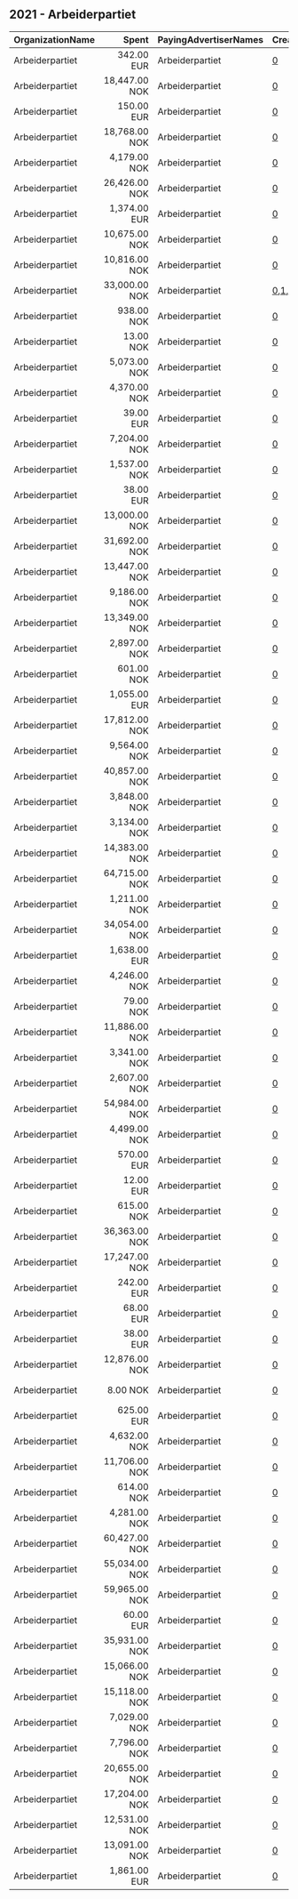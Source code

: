 ## 2021 - Arbeiderpartiet 
|OrganizationName|Spent|PayingAdvertiserNames|CreativeUrls|Impressions|Genders|AgeBrackets|CountryCodes|BillingAddresses|CandidateBallotInformation|
|:---|---:|:---|:---|---:|:---|:---|:---|:---|:---|
|Arbeiderpartiet|342.00 EUR|Arbeiderpartiet|[0](https://www.snap.com/political-ads/asset/67f54e0abcc91904cd11ed51ced422f783a21374b3333f0ecf2c4eb15e06e097?mediaType=mp4)|61,806||18+|norway|"Youngstorget 2A,Oslo,0028,NO"||
|Arbeiderpartiet|18,447.00 NOK|Arbeiderpartiet|[0](https://www.snap.com/political-ads/asset/1b17b2435f5b409786b83bd6dd9136c54089fd3f40e49a87b3fb4e5c12eeff07?mediaType=mp4)|179,522||18+|norway|"Youngstorget 2A,Oslo,0028,NO"||
|Arbeiderpartiet|150.00 EUR|Arbeiderpartiet|[0](https://www.snap.com/political-ads/asset/f406752d40029f0c24e2841c81978763a223836c2102480cfa9dee116aa1cf66?mediaType=mp4)|74,358||18+|norway|"Youngstorget 2A,Oslo,0028,NO"||
|Arbeiderpartiet|18,768.00 NOK|Arbeiderpartiet|[0](https://www.snap.com/political-ads/asset/535f4343f3b0523d53b92c076cc97b86b4e1eb46cc1d922f8ea61f9b798d4033?mediaType=mp4)|807,111||18+|norway|"Youngstorget 2A,Oslo,0028,NO"||
|Arbeiderpartiet|4,179.00 NOK|Arbeiderpartiet|[0](https://www.snap.com/political-ads/asset/4b50c2ecc68e357b4671b57fbf32f9f2e7e73c95d13b9f6effe766022f7bd6a4?mediaType=mp4)|74,491||18-30|norway|"Youngstorget 2A,Oslo,0028,NO"||
|Arbeiderpartiet|26,426.00 NOK|Arbeiderpartiet|[0](https://www.snap.com/political-ads/asset/ae4df3e8350c37b27556b453fe1294422a80212c77c8f432fcff463d16741cd9?mediaType=mov)|521,280||18+|norway|"Youngstorget 2A,Oslo,0028,NO"||
|Arbeiderpartiet|1,374.00 EUR|Arbeiderpartiet|[0](https://www.snap.com/political-ads/asset/81d0552743bd42279e66012ef79374e5a602e832800b23da0ac2747b6bc1f440?mediaType=mp4)|128,175||18+|norway|"Youngstorget 2A,Oslo,0028,NO"||
|Arbeiderpartiet|10,675.00 NOK|Arbeiderpartiet|[0](https://www.snap.com/political-ads/asset/464fea20cc2931485672ee026f2d831fbafe05e9f67c382ebe91451eb72665f2?mediaType=mp4)|444,890||18+|norway|"Youngstorget 2A,Oslo,0028,NO"||
|Arbeiderpartiet|10,816.00 NOK|Arbeiderpartiet|[0](https://www.snap.com/political-ads/asset/53173dcc747dce68afc63dedc56d4ae529b2b170be28a61b7b0864115635e9d6?mediaType=mp4)|455,142||18+|norway|"Youngstorget 2A,Oslo,0028,NO"||
|Arbeiderpartiet|33,000.00 NOK|Arbeiderpartiet|[0](https://www.snap.com/political-ads/asset/732e750b0e2718e51eba92c295d33dbf15713b17414a19cff054410b0c481878?mediaType=mp4),[1](https://www.snap.com/political-ads/asset/916360a89d47bc28f5670ab368f5da18095d4617b7a6707c6934a1658fe58a5b?mediaType=mp4),[2](https://www.snap.com/political-ads/asset/dde130f84f608190bc2bac0e4539cf56c0fe4ac2007406c7b8160578c60494c0?mediaType=mp4),[3](https://www.snap.com/political-ads/asset/70978f68371a38a98c71858218519c7440ae87efce3fee1b2936a4d6b09ad320?mediaType=mp4),[4](https://www.snap.com/political-ads/asset/aa07745661286f34861180452bdcf6050b2caaab7abc8bc8711d1c1a154c2a25?mediaType=mp4),[5](https://www.snap.com/political-ads/asset/1f30a046bd470eacce73ddb6b45966fdd3e72a8feaf541ad1fa72e5d2ea48a88?mediaType=mp4),[6](https://www.snap.com/political-ads/asset/0d31e75b0de5c634068f8500689bbf096009e5c94fe1a11165463ef9fa1b7d56?mediaType=mp4)|2,419,718||18+|norway|"Youngstorget 2A,Oslo,0028,NO"||
|Arbeiderpartiet|938.00 NOK|Arbeiderpartiet|[0](https://www.snap.com/political-ads/asset/692987ff0ded66be72a99475ea64921520374475c8bfc09af34aa5e311fd1097?mediaType=mp4)|11,676||18+|norway|"Youngstorget 2A,Oslo,0028,NO"||
|Arbeiderpartiet|13.00 NOK|Arbeiderpartiet|[0](https://www.snap.com/political-ads/asset/1b17b2435f5b409786b83bd6dd9136c54089fd3f40e49a87b3fb4e5c12eeff07?mediaType=mp4)|139||18+|norway|"Youngstorget 2A,Oslo,0028,NO"||
|Arbeiderpartiet|5,073.00 NOK|Arbeiderpartiet|[0](https://www.snap.com/political-ads/asset/19d0ab5206a96cf50ddae51b2ccc86ff41d9ae7b25fb713b52f1473e670d6479?mediaType=mp4)|147,274|||norway|"Youngstorget 2A,Oslo,0028,NO"||
|Arbeiderpartiet|4,370.00 NOK|Arbeiderpartiet|[0](https://www.snap.com/political-ads/asset/15964bce055d58f2ff5db940b812d6ed739628bbc076cce58314abd09224b06e?mediaType=mp4)|158,767||18-35|norway|"Youngstorget 2A,Oslo,0028,NO"||
|Arbeiderpartiet|39.00 EUR|Arbeiderpartiet|[0](https://www.snap.com/political-ads/asset/0611325f221f4986bf66a7ba4d274adf79a7eb693f15a0657cc4f5e3795d0ca6?mediaType=png)|8,283||18+|norway|"Youngstorget 2A,Oslo,0028,NO"||
|Arbeiderpartiet|7,204.00 NOK|Arbeiderpartiet|[0](https://www.snap.com/political-ads/asset/e2ec321ecc18318525415c31fa7d451e8d4a3764b3e8ae66fb31efa0fbf90242?mediaType=mp4)|69,489||18+|norway|"Youngstorget 2A,Oslo,0028,NO"||
|Arbeiderpartiet|1,537.00 NOK|Arbeiderpartiet|[0](https://www.snap.com/political-ads/asset/23c9fab2dfb6d67ede8364d494c96800ce90287e13904e696727e871b31595e1?mediaType=mp4)|49,726||18-35|norway|"Youngstorget 2A,Oslo,0028,NO"||
|Arbeiderpartiet|38.00 EUR|Arbeiderpartiet|[0](https://www.snap.com/political-ads/asset/c648eb37277fbaa7f6128625aa9a609f98c7d39d6d7cf76bccd6257312769aea?mediaType=mp4)|8,995||18+|norway|"Youngstorget 2A,Oslo,0028,NO"||
|Arbeiderpartiet|13,000.00 NOK|Arbeiderpartiet|[0](https://www.snap.com/political-ads/asset/6bd940818c6813bd8f5337e34e8423d1aebf0783e672615e36518aa6908b4940?mediaType=mp4)|588,243||18+|norway|"Youngstorget 2A,Oslo,0028,NO"||
|Arbeiderpartiet|31,692.00 NOK|Arbeiderpartiet|[0](https://www.snap.com/political-ads/asset/6697ffc1b3e2dd112848c1e2643b8fc0740b6f0d1b384f380574b6cbab38688d?mediaType=mp4)|1,352,472||18+|norway|"Youngstorget 2A,Oslo,0028,NO"||
|Arbeiderpartiet|13,447.00 NOK|Arbeiderpartiet|[0](https://www.snap.com/political-ads/asset/14f04f5f9c26d6f82b0f9078db673700e6feca93b6a9e225fdd34128e754a61a?mediaType=mp4)|434,241||18+|norway|"Youngstorget 2A,Oslo,0028,NO"||
|Arbeiderpartiet|9,186.00 NOK|Arbeiderpartiet|[0](https://www.snap.com/political-ads/asset/503ffe55b5e257cc2dde52ee896aed81c12d156eb0c68f2d14ccf80b7ede679c?mediaType=mp4)|387,592||18+|norway|"Youngstorget 2A,Oslo,0028,NO"||
|Arbeiderpartiet|13,349.00 NOK|Arbeiderpartiet|[0](https://www.snap.com/political-ads/asset/c05ceb98845ab5d4b7c13fb6d09387c298ed25250ae027c670bdd881735334a6?mediaType=mp4)|568,682||18+|norway|"Youngstorget 2A,Oslo,0028,NO"||
|Arbeiderpartiet|2,897.00 NOK|Arbeiderpartiet|[0](https://www.snap.com/political-ads/asset/0d6b0452cb603ae3c98af2ca744721e4869660499f13ee75243dd1e69c1b26f6?mediaType=mp4)|52,457|FEMALE|30-45|norway|"Youngstorget 2A,Oslo,0028,NO"|Akershus Arbeiderparti|
|Arbeiderpartiet|601.00 NOK|Arbeiderpartiet|[0](https://www.snap.com/political-ads/asset/e5d680fa14d9b02e3c8d9462f8aa71809a311b1d31b607b61bf90120fef87e0f?mediaType=mp4)|12,783||18-30|norway|"Youngstorget 2A,Oslo,0028,NO"||
|Arbeiderpartiet|1,055.00 EUR|Arbeiderpartiet|[0](https://www.snap.com/political-ads/asset/37f0afa0f90332eb448630216bdb250acb29ce6b23a9617af7a80ba9a02da20c?mediaType=mp4)|148,865||18+|norway|"Youngstorget 2A,Oslo,0028,NO"||
|Arbeiderpartiet|17,812.00 NOK|Arbeiderpartiet|[0](https://www.snap.com/political-ads/asset/bda0fae7c16ea1e2433fd201966bfb19910dc4f41d8b88dbb841d38433e4e080?mediaType=mp4)|737,161||18+|norway|"Youngstorget 2A,Oslo,0028,NO"||
|Arbeiderpartiet|9,564.00 NOK|Arbeiderpartiet|[0](https://www.snap.com/political-ads/asset/057affd68ee087603e84ce92400cee65a6e4182fe02fce7efcdc760c484138c4?mediaType=mp4)|400,627||18+|norway|"Youngstorget 2A,Oslo,0028,NO"||
|Arbeiderpartiet|40,857.00 NOK|Arbeiderpartiet|[0](https://www.snap.com/political-ads/asset/faf800dfa0b349efb0cd154157415f0322ef8429af3ffdb6e0466e3f729cb031?mediaType=mp4)|1,624,851||18+|norway|"Youngstorget 2A,Oslo,0028,NO"||
|Arbeiderpartiet|3,848.00 NOK|Arbeiderpartiet|[0](https://www.snap.com/political-ads/asset/670a553d5b8f41e68fd72ccb451c1f909149c2016e8fb50135f02f769f9190df?mediaType=mp4)|137,272||18-35|norway|"Youngstorget 2A,Oslo,0028,NO"||
|Arbeiderpartiet|3,134.00 NOK|Arbeiderpartiet|[0](https://www.snap.com/political-ads/asset/763e9f93017ed4572777ff94f937eca1634b50081c4ef78421b487b3e50f26c8?mediaType=mp4)|56,763|FEMALE|30-45|norway|"Youngstorget 2A,Oslo,0028,NO"|Akershus Arbeiderparti|
|Arbeiderpartiet|14,383.00 NOK|Arbeiderpartiet|[0](https://www.snap.com/political-ads/asset/f0a4d11ebf66880e75016989751e1ed96b8d9867d7c1a9547d25ad406d991cbd?mediaType=mp4)|602,990||18+|norway|"Youngstorget 2A,Oslo,0028,NO"||
|Arbeiderpartiet|64,715.00 NOK|Arbeiderpartiet|[0](https://www.snap.com/political-ads/asset/a965313cff25412c78b860f439a53704d04d886c0c627871e0d5650b21dcd5d7?mediaType=png)|2,906,166||18+|norway|"Youngstorget 2A,Oslo,0028,NO"||
|Arbeiderpartiet|1,211.00 NOK|Arbeiderpartiet|[0](https://www.snap.com/political-ads/asset/600f707ef17a8e776e6e882db8fca6ffee5a771ca7a161c009aa940ef64e3586?mediaType=mp4)|26,772||18+|norway|"Youngstorget 2A,Oslo,0028,NO"||
|Arbeiderpartiet|34,054.00 NOK|Arbeiderpartiet|[0](https://www.snap.com/political-ads/asset/5a8228e41c4b508fdfbe499df6675e1cc690e987c14ea005455e3811b813225e?mediaType=mp4)|1,472,661||18+|norway|"Youngstorget 2A,Oslo,0028,NO"||
|Arbeiderpartiet|1,638.00 EUR|Arbeiderpartiet|[0](https://www.snap.com/political-ads/asset/38caf20ad0365528abe2a34fece81fbbe86a22dcbc5470418c2f77ba0ac0443e?mediaType=mp4)|484,729||18-29|norway|"Youngstorget 2A,Oslo,0028,NO"||
|Arbeiderpartiet|4,246.00 NOK|Arbeiderpartiet|[0](https://www.snap.com/political-ads/asset/1b17b2435f5b409786b83bd6dd9136c54089fd3f40e49a87b3fb4e5c12eeff07?mediaType=mp4)|41,267||18+|norway|"Youngstorget 2A,Oslo,0028,NO"||
|Arbeiderpartiet|79.00 NOK|Arbeiderpartiet|[0](https://www.snap.com/political-ads/asset/1b17b2435f5b409786b83bd6dd9136c54089fd3f40e49a87b3fb4e5c12eeff07?mediaType=mp4)|780||18+|norway|"Youngstorget 2A,Oslo,0028,NO"||
|Arbeiderpartiet|11,886.00 NOK|Arbeiderpartiet|[0](https://www.snap.com/political-ads/asset/5683da726013fd80c21024419b73e98a390cea44e840397d909ee0d12aff6d78?mediaType=mp4)|214,533||18+|norway|"Youngstorget 2A,Oslo,0028,NO"||
|Arbeiderpartiet|3,341.00 NOK|Arbeiderpartiet|[0](https://www.snap.com/political-ads/asset/73e4948335b2555862890e3d6e49e94a0e34048c11cb861f53708aadae03fafb?mediaType=mov)|120,956||18-35|norway|"Youngstorget 2A,Oslo,0028,NO"||
|Arbeiderpartiet|2,607.00 NOK|Arbeiderpartiet|[0](https://www.snap.com/political-ads/asset/d4d8379d4dfd253f09e1b296c59e6555aefb307d14b4b82fb6cf40cfc1644cdf?mediaType=mov)|102,359||18-35|norway|"Youngstorget 2A,Oslo,0028,NO"||
|Arbeiderpartiet|54,984.00 NOK|Arbeiderpartiet|[0](https://www.snap.com/political-ads/asset/b7d332be3f926b0febf4fab804d2609ebf3842260f868bf8512d72604e2e6a2f?mediaType=mp4)|591,440||18+|norway|"Youngstorget 2A,Oslo,0028,NO"||
|Arbeiderpartiet|4,499.00 NOK|Arbeiderpartiet|[0](https://www.snap.com/political-ads/asset/e8280681172b7bea09eabc8dc47e8efb566aed2c443e4feceeab3a04115a18b5?mediaType=mp4)|110,412||18-30|norway|"Youngstorget 2A,Oslo,0028,NO"||
|Arbeiderpartiet|570.00 EUR|Arbeiderpartiet|[0](https://www.snap.com/political-ads/asset/2f0e61e6cfc1cc445f9d862953af956e09e0728763617542377ae7d5bbda4811?mediaType=mp4)|110,735||18+|norway|"Youngstorget 2A,Oslo,0028,NO"||
|Arbeiderpartiet|12.00 EUR|Arbeiderpartiet|[0](https://www.snap.com/political-ads/asset/3ac3d8bb660ed4274f9c6ce05cc624976df1e5426881181cb2b5b4615084a1b8?mediaType=png)|2,384||18+|norway|"Youngstorget 2A,Oslo,0028,NO"||
|Arbeiderpartiet|615.00 NOK|Arbeiderpartiet|[0](https://www.snap.com/political-ads/asset/fb33b0f3b93deee280da6cd257b57241e13e51a1f44c6532091c3c9bfd5a8fae?mediaType=mp4)|14,016||18+|norway|"Youngstorget 2A,Oslo,0028,NO"||
|Arbeiderpartiet|36,363.00 NOK|Arbeiderpartiet|[0](https://www.snap.com/political-ads/asset/4aea6f0618cf72a413e7f86516cf94b1f8826cf40ac2ccaefea3e7f141f7810d?mediaType=mp4)|1,457,032||18+|norway|"Youngstorget 2A,Oslo,0028,NO"||
|Arbeiderpartiet|17,247.00 NOK|Arbeiderpartiet|[0](https://www.snap.com/political-ads/asset/0b93b8b3a010823732397a2ae3e78338747bb76421170cadffad1d67be2e7d37?mediaType=mp4)|301,705||18+|norway|"Youngstorget 2A,Oslo,0028,NO"||
|Arbeiderpartiet|242.00 EUR|Arbeiderpartiet|[0](https://www.snap.com/political-ads/asset/03233af41107bffd6461204cb8b1e14de362458dc9dc7c152f41d7cdd93d4f7d?mediaType=mp4)|50,602||18+|norway|"Youngstorget 2A,Oslo,0028,NO"||
|Arbeiderpartiet|68.00 EUR|Arbeiderpartiet|[0](https://www.snap.com/political-ads/asset/09aa731e2ec78fde8f8fc5243ca1e45386c0a6561e0be96927e886c41c641a02?mediaType=mp4)|14,850||18+|norway|"Youngstorget 2A,Oslo,0028,NO"||
|Arbeiderpartiet|38.00 EUR|Arbeiderpartiet|[0](https://www.snap.com/political-ads/asset/a55b1d206a9c90fa75ec8d5976d6304d32d53f145410b7084422b28799a4b472?mediaType=mp4)|10,075||18+|norway|"Youngstorget 2A,Oslo,0028,NO"||
|Arbeiderpartiet|12,876.00 NOK|Arbeiderpartiet|[0](https://www.snap.com/political-ads/asset/13074111d112b3549fc8f41d7653a94c03a5647a3ddfa857dfd57854b3388c95?mediaType=mp4)|540,269||18+|norway|"Youngstorget 2A,Oslo,0028,NO"||
|Arbeiderpartiet|8.00 NOK|Arbeiderpartiet|[0](https://www.snap.com/political-ads/asset/e2ec321ecc18318525415c31fa7d451e8d4a3764b3e8ae66fb31efa0fbf90242?mediaType=mp4)|85||18+|norway|"Youngstorget 2A,Oslo,0028,NO"||
|Arbeiderpartiet|625.00 EUR|Arbeiderpartiet|[0](https://www.snap.com/political-ads/asset/ebd60772691adefd35b737d530813670cd7b3d1ba3106e440272254c60eec7a8?mediaType=mp4)|57,959||18+|norway|"Youngstorget 2A,Oslo,0028,NO"||
|Arbeiderpartiet|4,632.00 NOK|Arbeiderpartiet|[0](https://www.snap.com/political-ads/asset/0bb48fa43fd4128da536c76ef420483db739c5bd227488899db9a75a3627367a?mediaType=mp4)|101,054||18-28|norway|"Youngstorget 2A,Oslo,0028,NO"||
|Arbeiderpartiet|11,706.00 NOK|Arbeiderpartiet|[0](https://www.snap.com/political-ads/asset/5c6ad733ff1ac606d26aaf2aeeebfcfb1d7d80292ce6808f168900550cb3a638?mediaType=mp4)|493,233||18+|norway|"Youngstorget 2A,Oslo,0028,NO"||
|Arbeiderpartiet|614.00 NOK|Arbeiderpartiet|[0](https://www.snap.com/political-ads/asset/e1f3c9bc193f7419b3a8da0f57696e51d576fa77e3dbc8f40d84269c542f78de?mediaType=mp4)|6,307|FEMALE|30-40|norway|"Youngstorget 2A,Oslo,0028,NO"|Akershus Arbeiderparti|
|Arbeiderpartiet|4,281.00 NOK|Arbeiderpartiet|[0](https://www.snap.com/political-ads/asset/c0921d685ee551c170b9dda7c4c440e60a01e72215aa6b5130f8b160b4d75aef?mediaType=mp4)|35,587|FEMALE|30-45|norway|"Youngstorget 2A,Oslo,0028,NO"|Akershus Arbeiderparti|
|Arbeiderpartiet|60,427.00 NOK|Arbeiderpartiet|[0](https://www.snap.com/political-ads/asset/70aa45cc10f9821168496b9c60f2f8a9939dd3e227ec7650ae7d22188040f322?mediaType=mp4)|2,541,399||18+|norway|"Youngstorget 2A,Oslo,0028,NO"||
|Arbeiderpartiet|55,034.00 NOK|Arbeiderpartiet|[0](https://www.snap.com/political-ads/asset/0b7fdc338959c8c53073884288bb2c7f3c3f6a34963c483e32ca39917b7317d8?mediaType=mp4)|1,987,474||26+|norway|"Youngstorget 2A,Oslo,0028,NO"||
|Arbeiderpartiet|59,965.00 NOK|Arbeiderpartiet|[0](https://www.snap.com/political-ads/asset/41032892396136d825f6ef3cc67d4d0ff2f07972542e1beacfd2c0192ca409f7?mediaType=mp4)|2,183,972||26+|norway|"Youngstorget 2A,Oslo,0028,NO"||
|Arbeiderpartiet|60.00 EUR|Arbeiderpartiet|[0](https://www.snap.com/political-ads/asset/76d6b7c1641099227fcbc89f3b9df2db1b663bd7fa547c77f915f295d6eaad2d?mediaType=mp4)|15,419||18+|norway|"Youngstorget 2A,Oslo,0028,NO"||
|Arbeiderpartiet|35,931.00 NOK|Arbeiderpartiet|[0](https://www.snap.com/political-ads/asset/95926187e6aad982ecbed92d8a2940dd6efd0557598ea6d55c7f6a3b4d3402c8?mediaType=mp4)|1,518,940||18+|norway|"Youngstorget 2A,Oslo,0028,NO"||
|Arbeiderpartiet|15,066.00 NOK|Arbeiderpartiet|[0](https://www.snap.com/political-ads/asset/81abc0e7a896a9ed7f8c1bbc6d794bdb0dcf6139eb496f5b26440f2bc989bd45?mediaType=mp4)|485,023||18+|norway|"Youngstorget 2A,Oslo,0028,NO"||
|Arbeiderpartiet|15,118.00 NOK|Arbeiderpartiet|[0](https://www.snap.com/political-ads/asset/2dd7b3b60f9a5e679ba211cde8cbbb3f6e24d379ff259748a3bd0f588df30f0f?mediaType=mp4)|630,523||18+|norway|"Youngstorget 2A,Oslo,0028,NO"||
|Arbeiderpartiet|7,029.00 NOK|Arbeiderpartiet|[0](https://www.snap.com/political-ads/asset/8d67e8bf223d634c3f3493efbc4b666843ee2984e006b229761a4dccdc76b8e6?mediaType=mp4)|170,726||18-30|norway|"Youngstorget 2A,Oslo,0028,NO"||
|Arbeiderpartiet|7,796.00 NOK|Arbeiderpartiet|[0](https://www.snap.com/political-ads/asset/05b20c0a4fad890102be31e401af7c430ab6663c4270faee70a4a24f0569df29?mediaType=mp4)|221,253||18+|norway|"Youngstorget 2A,Oslo,0028,NO"||
|Arbeiderpartiet|20,655.00 NOK|Arbeiderpartiet|[0](https://www.snap.com/political-ads/asset/998c07cd5c672d42538a84b11e92543a5d6756515d2d49708b3b093649f4e869?mediaType=mp4)|685,914||18-23|norway|"Youngstorget 2A,Oslo,0028,NO"||
|Arbeiderpartiet|17,204.00 NOK|Arbeiderpartiet|[0](https://www.snap.com/political-ads/asset/c03b6977185135f10e67335da315a5039857533056b18957bd873d0df615ac86?mediaType=png)|994,594||18+|norway|"Youngstorget 2A,Oslo,0028,NO"||
|Arbeiderpartiet|12,531.00 NOK|Arbeiderpartiet|[0](https://www.snap.com/political-ads/asset/a30c9abe009d011290fd301e0772684a2d703571f155b1c5541d55da64d22ef4?mediaType=mp4)|519,087||18+|norway|"Youngstorget 2A,Oslo,0028,NO"||
|Arbeiderpartiet|13,091.00 NOK|Arbeiderpartiet|[0](https://www.snap.com/political-ads/asset/013b85589fd2ba4b6b0cec0f875a9237070d9d7845dafc0c012ea995d5934206?mediaType=mp4)|240,431||18+|norway|"Youngstorget 2A,Oslo,0028,NO"||
|Arbeiderpartiet|1,861.00 EUR|Arbeiderpartiet|[0](https://www.snap.com/political-ads/asset/9f8c82688e14ae83a8b73b2e2cd1bd24e763e7946a699619a26354d0d722d6f1?mediaType=mp4)|546,274||18-29|norway|"Youngstorget 2A,Oslo,0028,NO"||
